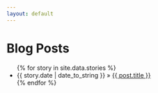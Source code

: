 ```yaml
---
layout: default
---
```


<div id="home">
  <h1>Blog Posts</h1>
  <ul class="stories">
    {% for story in site.data.stories %}
      <li><span>{{ story.date | date_to_string }}</span> &raquo; <a href="{{ story.link }}">{{ post.title }}</a></li>
    {% endfor %}
  </ul>
</div>